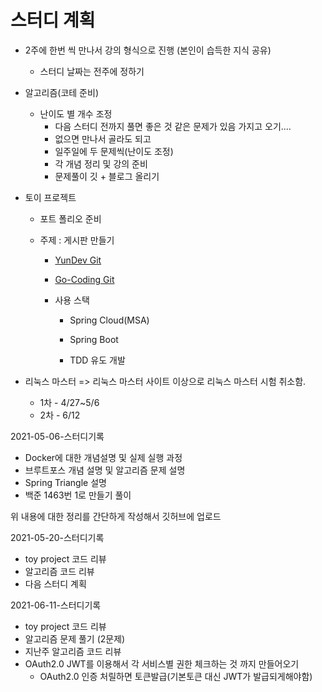 # 스터디 계획 





- 2주에 한번 씩 만나서 강의 형식으로 진행 (본인이 습득한 지식 공유)

  - 스터디 날짜는 전주에 정하기

- 알고리즘(코테 준비)

  - 난이도 별 개수 조정
    - 다음 스터디 전까지 풀면 좋은 것 같은 문제가 있음 가지고 오기....
    - 없으면 만나서 골라도 되고
    - 일주일에 두 문제씩(난이도 조정)
    - 각 개념 정리 및 강의 준비
    - 문제풀이 깃 + 블로그 올리기

- 토이 프로젝트

  - 포트 폴리오 준비

  - 주제 : 게시판 만들기
    - [YunDev Git](https://github.com/yunhaDevGit/NoticeBoard.git)
    - [Go-Coding Git](https://github.com/go-coding1/ToyNoticeBoard.git)

    - 사용 스택

      - Spring Cloud(MSA)
      - Spring Boot

      - TDD 유도 개발

- 리눅스 마스터 => 리눅스 마스터 사이트 이상으로 리눅스 마스터 시험 취소함.

  - 1차 - 4/27~5/6
  - 2차 - 6/12


2021-05-06-스터디기록

* Docker에 대한 개념설명 및 실제 실행 과정
* 브루트포스 개념 설명 및 알고리즘 문제 설명
* Spring Triangle 설명
* 백준 1463번 1로 만들기 풀이

위 내용에 대한 정리를 간단하게 작성해서 깃허브에 업로드



2021-05-20-스터디기록

* toy project 코드 리뷰
* 알고리즘 코드 리뷰
* 다음 스터디 계획


2021-06-11-스터디기록

* toy project 코드 리뷰
* 알고리즘 문제 풀기 (2문제)
* 지난주 알고리즘 코드 리뷰
* OAuth2.0 JWT를 이용해서 각 서비스별 권한 체크하는 것 까지 만들어오기
  * OAuth2.0 인증 처릴하면 토큰발급(기본토큰 대신 JWT가 발급되게해야함)



